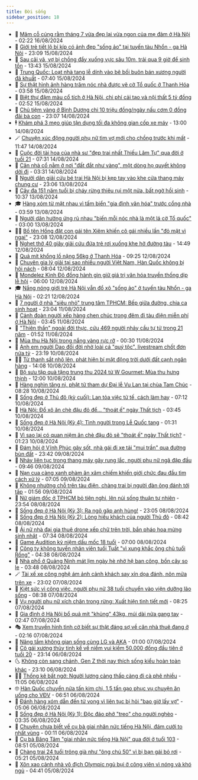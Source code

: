 ```yaml
---
title: Đời sống
sidebar_position: 18
---
```


<!-- dantri-doi-song:START -->
- 🥳 [Mâm cỗ cúng rằm tháng 7 vừa đẹp lại vừa ngon của mẹ đảm ở Hà Nội](https://dantri.com.vn/doi-song/mam-co-cung-ram-thang-7-vua-dep-lai-vua-ngon-cua-me-dam-o-ha-noi-20240815095029465.htm) - 02:22 16/08/2024
- 🌁 [Giới trẻ tiết lộ bí kíp có ảnh đẹp &quot;sống ảo&quot; tại tuyến tàu Nhổn - ga Hà Nội](https://dantri.com.vn/doi-song/gioi-tre-tiet-lo-bi-kip-co-anh-dep-song-ao-tai-tuyen-tau-nhon-ga-ha-noi-20240812154500163.htm) - 23:09 15/08/2024
- 👀 [Sau cãi vã, vợ bị chồng đẩy xuống vực sâu 10m, trải qua 9 giờ để sinh tồn](https://dantri.com.vn/doi-song/sau-cai-va-vo-bi-chong-day-xuong-vuc-sau-10m-trai-qua-9-gio-de-sinh-ton-20240815161627041.htm) - 13:43 15/08/2024
- 🐻 [Trung Quốc: Loạt nhà tang lễ dính vào bê bối buôn bán xương người đã khuất](https://dantri.com.vn/doi-song/trung-quoc-loat-nha-tang-le-dinh-vao-be-boi-buon-ban-xuong-nguoi-da-khuat-20240815130414409.htm) - 07:40 15/08/2024
- 🦅 [Sự thật hình ảnh hàng trăm nóc nhà được vẽ cờ Tổ quốc ở Thanh Hóa](https://dantri.com.vn/doi-song/su-that-hinh-anh-hang-tram-noc-nha-duoc-ve-co-to-quoc-o-thanh-hoa-20240815095441203.htm) - 03:58 15/08/2024
- 🦩 [Biệt thự đậm màu cổ tích ở Hà Nội, chi phí cải tạo và nội thất 5 tỷ đồng](https://dantri.com.vn/doi-song/biet-thu-dam-mau-co-tich-o-ha-noi-chi-phi-cai-tao-va-noi-that-5-ty-dong-20240814094727542.htm) - 02:52 15/08/2024
- 🦏 [Chủ tiệm vàng ở Bình Dương chi 10 triệu đồng/ngày nấu cơm 0 đồng đãi bà con](https://dantri.com.vn/doi-song/chu-tiem-vang-o-binh-duong-chi-10-trieu-dongngay-nau-com-0-dong-dai-ba-con-20240814152445607.htm) - 23:07 14/08/2024
- 🕴 [Khám phá 3 mẹo giúp tận dụng tối đa không gian cốp xe máy](https://dantri.com.vn/doi-song/kham-pha-3-meo-giup-tan-dung-toi-da-khong-gian-cop-xe-may-20240814182004960.htm) - 13:00 14/08/2024
- 🪄 [Chuyện xúc động người phụ nữ tìm vợ mới cho chồng trước khi mất](https://dantri.com.vn/doi-song/chuyen-xuc-dong-nguoi-phu-nu-tim-vo-moi-cho-chong-truoc-khi-mat-20240814155440066.htm) - 11:47 14/08/2024
- 🚦 [Cuộc đời tài hoa của nhà sư &quot;đẹp trai nhất Thiếu Lâm Tự&quot; qua đời ở tuổi 21](https://dantri.com.vn/doi-song/cuoc-doi-tai-hoa-cua-nha-su-dep-trai-nhat-thieu-lam-tu-qua-doi-o-tuoi-21-20240814123609808.htm) - 07:31 14/08/2024
- 🤔 [Căn nhà cổ nằm ở nơi &quot;đất đắt như vàng&quot;, một dòng họ quyết không dời đi](https://dantri.com.vn/doi-song/can-nha-co-nam-o-noi-dat-dat-nhu-vang-mot-dong-ho-quyet-khong-doi-di-20240810092447410.htm) - 03:31 14/08/2024
- 🚦 [Người dân giải cứu bé trai Hà Nội bị kẹp tay vào khe cửa thang máy chung cư](https://dantri.com.vn/doi-song/nguoi-dan-giai-cuu-be-trai-ha-noi-bi-kep-tay-vao-khe-cua-thang-may-chung-cu-20240813203627655.htm) - 23:06 13/08/2024
- 🐎 [Cây đa 151 năm tuổi bị cháy rừng thiêu rụi một nửa, bất ngờ hồi sinh](https://dantri.com.vn/doi-song/cay-da-151-nam-tuoi-bi-chay-rung-thieu-rui-mot-nua-bat-ngo-hoi-sinh-20240813170214483.htm) - 10:37 13/08/2024
- 🎓 [Hàng xóm từ mặt nhau vì tấm biển &quot;gia đình văn hóa&quot; trước cổng nhà](https://dantri.com.vn/doi-song/hang-xom-tu-mat-nhau-vi-tam-bien-gia-dinh-van-hoa-truoc-cong-nha-20240813095348151.htm) - 03:59 13/08/2024
- 🐘 [Người dân hưởng ứng rủ nhau &quot;biến mỗi nóc nhà là một lá cờ Tổ quốc&quot;](https://dantri.com.vn/doi-song/nguoi-dan-huong-ung-ru-nhau-bien-moi-noc-nha-la-mot-la-co-to-quoc-20240813095936645.htm) - 03:00 13/08/2024
- 🧑‍🏫 [Bố tên Hồng đặt con gái tên Xiêm khiến cô gái nhiều lần &quot;đỏ mặt vì ngại&quot;](https://dantri.com.vn/doi-song/bo-ten-hong-dat-con-gai-ten-xiem-khien-co-gai-nhieu-lan-do-mat-vi-ngai-20240812153517756.htm) - 23:08 12/08/2024
- 🦒 [Nghẹt thở 40 giây giải cứu đứa trẻ rơi xuống khe hở đường tàu](https://dantri.com.vn/doi-song/nghet-tho-40-giay-giai-cuu-dua-tre-roi-xuong-khe-ho-duong-tau-20240812175212450.htm) - 14:49 12/08/2024
- 🧰 [Quả mít khổng lồ nặng 56kg ở Thanh Hóa](https://dantri.com.vn/doi-song/qua-mit-khong-lo-nang-56kg-o-thanh-hoa-20240812161201772.htm) - 09:25 12/08/2024
- 🧐 [Chuyên gia lý giải tại sao nhiều người Việt Nam, Hàn Quốc không bị hôi nách](https://dantri.com.vn/doi-song/chuyen-gia-ly-giai-tai-sao-nhieu-nguoi-viet-nam-han-quoc-khong-bi-hoi-nach-20240810103845368.htm) - 08:04 12/08/2024
- 🌮 [Mondelez Kinh Đô đồng hành gìn giữ giá trị văn hóa truyền thống dịp lễ hội](https://dantri.com.vn/doi-song/mondelez-kinh-do-dong-hanh-gin-giu-gia-tri-van-hoa-truyen-thong-dip-le-hoi-20240812111936517.htm) - 06:00 12/08/2024
- 🎓 [Nắng nóng giới trẻ Hà Nội vẫn đổ xô &quot;sống ảo&quot; ở tuyến tàu Nhổn - ga Hà Nội](https://dantri.com.vn/doi-song/nang-nong-gioi-tre-ha-noi-van-do-xo-song-ao-o-tuyen-tau-nhon-ga-ha-noi-20240811213915819.htm) - 02:21 12/08/2024
- 🚀 [7 người ở nhà &quot;siêu nhỏ&quot; trung tâm TPHCM: Bếp giữa đường, chia ca sinh hoạt](https://dantri.com.vn/doi-song/7-nguoi-o-nha-sieu-nho-trung-tam-tphcm-bep-giua-duong-chia-ca-sinh-hoat-20240809160110523.htm) - 23:04 11/08/2024
- 🤖 [Cảnh đoàn người xếp hàng chen chúc trong đêm đi tàu điện miễn phí ở Hà Nội](https://dantri.com.vn/doi-song/canh-doan-nguoi-xep-hang-chen-chuc-trong-dem-di-tau-dien-mien-phi-o-ha-noi-20240811103123196.htm) - 03:45 11/08/2024
- 🤩 [&quot;Thiên thần&quot; ngoài đời thực, cứu 469 người nhảy cầu tự tử trong 21 năm](https://dantri.com.vn/doi-song/thien-than-ngoai-doi-thuc-cuu-469-nguoi-nhay-cau-tu-tu-trong-21-nam-20240810160327212.htm) - 01:52 11/08/2024
- 👹 [Mùa thu Hà Nội trong nắng vàng rực rỡ](https://dantri.com.vn/doi-song/mua-thu-ha-noi-trong-nang-vang-ruc-ro-20240811021539364.htm) - 00:30 11/08/2024
- 🦩 [Anh em người Dao đổi đời nhờ loài cá &quot;quý tộc&quot;, livestream chốt đơn nửa tỷ](https://dantri.com.vn/doi-song/anh-em-nguoi-dao-doi-doi-nho-loai-ca-quy-toc-livestream-chot-don-nua-ty-20240720115235504.htm) - 23:19 10/08/2024
- 🧑‍🏫 [Từ thanh sắt nhô lên, phát hiện bí mật động trời dưới đất cạnh ngân hàng](https://dantri.com.vn/doi-song/tu-thanh-sat-nho-len-phat-hien-bi-mat-dong-troi-duoi-dat-canh-ngan-hang-20240810164243021.htm) - 14:08 10/08/2024
- 🌈 [Bộ sưu tập quà tặng trung thu 2024 từ W Gourmet: Mùa thu hưng thịnh](https://dantri.com.vn/doi-song/bo-suu-tap-qua-tang-trung-thu-2024-tu-w-gourmet-mua-thu-hung-thinh-20240810170253170.htm) - 12:00 10/08/2024
- 💃 [Hàng nghìn tăng ni, phật tử tham dự Đại lễ Vu Lan tại chùa Tam Chúc](https://dantri.com.vn/doi-song/hang-nghin-tang-ni-phat-tu-tham-du-dai-le-vu-lan-tai-chua-tam-chuc-20240810122031455.htm) - 08:28 10/08/2024
- 💂 [Sống đẹp ở Thủ đô &lpar;kỳ cuối&rpar;: Lan tỏa việc tử tế, cách làm hay](https://dantri.com.vn/doi-song/song-dep-o-thu-do-ky-cuoi-lan-toa-viec-tu-te-cach-lam-hay-20240810182000294.htm) - 07:12 10/08/2024
- 🦏 [Hà Nội: Đổ xô ăn chè đậu đỏ để... &quot;thoát ế&quot; ngày Thất tịch](https://dantri.com.vn/doi-song/ha-noi-do-xo-an-che-dau-do-de-thoat-e-ngay-that-tich-20240810104355537.htm) - 03:45 10/08/2024
- 🤡 [Sống đẹp ở Hà Nội &lpar;Kỳ 4&rpar;: Tình người trong Lễ Quốc tang](https://dantri.com.vn/doi-song/song-dep-o-ha-noi-ky-4-tinh-nguoi-trong-le-quoc-tang-20240809161020654.htm) - 01:31 10/08/2024
- 🫶 [Vì sao lại có quan niệm ăn chè đậu đỏ sẽ &quot;thoát ế&quot; ngày Thất tịch?](https://dantri.com.vn/doi-song/vi-sao-lai-co-quan-niem-an-che-dau-do-se-thoat-e-ngay-that-tich-20240809143506693.htm) - 01:23 10/08/2024
- 💪 [Đám hỏi ở Vĩnh Phúc gây sốt, nhà gái đi xe tải &quot;mui trần&quot; qua đường bùn đất](https://dantri.com.vn/doi-song/dam-hoi-o-vinh-phuc-gay-sot-nha-gai-di-xe-tai-mui-tran-qua-duong-bun-dat-20240809192326351.htm) - 23:42 09/08/2024
- 🦅 [Nhảy liên tục trong thang máy gây rung lắc, người phụ nữ ngã đập đầu](https://dantri.com.vn/doi-song/nhay-lien-tuc-trong-thang-may-gay-rung-lac-nguoi-phu-nu-nga-dap-dau-20240809164426675.htm) - 09:46 09/08/2024
- 🧠 [Nạn cua càng xanh phàm ăn xâm chiếm khiến giới chức đau đầu tìm cách xử lý](https://dantri.com.vn/doi-song/nan-cua-cang-xanh-pham-an-xam-chiem-khien-gioi-chuc-dau-dau-tim-cach-xu-ly-20240808124101369.htm) - 07:05 09/08/2024
- 🦅 [Không nhường chỗ trên tàu điện, chàng trai bị người đàn ông đánh tới tấp](https://dantri.com.vn/doi-song/khong-nhuong-cho-tren-tau-dien-chang-trai-bi-nguoi-dan-ong-danh-toi-tap-20240808170323946.htm) - 01:56 09/08/2024
- 💪 [Nữ giám đốc ở TPHCM bỏ tiện nghi, lên núi sống thuận tự nhiên](https://dantri.com.vn/doi-song/nu-giam-doc-o-tphcm-bo-tien-nghi-len-nui-song-thuan-tu-nhien-20240807154519204.htm) - 23:54 08/08/2024
- 🧐 [Sống đẹp ở Hà Nội &lpar;Kỳ 3&rpar;: Ra ngõ gặp anh hùng!](https://dantri.com.vn/doi-song/song-dep-o-ha-noi-ky-3-ra-ngo-gap-anh-hung-20240806193347053.htm) - 23:05 08/08/2024
- 👀 [Sống đẹp ở Hà Nội &lpar;Kỳ 2&rpar;: Lòng hiếu khách của người Thủ đô](https://dantri.com.vn/doi-song/song-dep-o-ha-noi-ky-2-long-hieu-khach-cua-nguoi-thu-do-20240806183455764.htm) - 08:42 08/08/2024
- 🎉 [Ái nữ nhà đại gia thuê drone xếp chữ trên trời, bắn pháo hoa mừng sinh nhật](https://dantri.com.vn/doi-song/ai-nu-nha-dai-gia-thue-drone-xep-chu-tren-troi-ban-phao-hoa-mung-sinh-nhat-20240808134241187.htm) - 07:34 08/08/2024
- 💂 [Game Audition kỷ niệm dấu mốc 18 tuổi](https://dantri.com.vn/doi-song/game-audition-ky-niem-dau-moc-18-tuoi-20240808130615847.htm) - 07:00 08/08/2024
- 🚀 [Công ty không tuyển nhân viên tuổi Tuất &quot;vì xung khắc ông chủ tuổi Rồng&quot;](https://dantri.com.vn/doi-song/cong-ty-khong-tuyen-nhan-vien-tuoi-tuat-vi-xung-khac-ong-chu-tuoi-rong-20240808101553365.htm) - 04:38 08/08/2024
- 👹 [Nhà phố ở Quảng Ninh mát lịm ngày hè nhờ hệ ban công, bồn cây so le](https://dantri.com.vn/doi-song/nha-pho-o-quang-ninh-mat-lim-ngay-he-nho-he-ban-cong-bon-cay-so-le-20240808100313481.htm) - 03:48 08/08/2024
- 🪄 [Tài xế xe công nghệ ám ảnh cảnh khách say xỉn dọa đánh, nôn mửa trên xe](https://dantri.com.vn/doi-song/tai-xe-xe-cong-nghe-am-anh-canh-khach-say-xin-doa-danh-non-mua-tren-xe-20240805184622085.htm) - 23:02 07/08/2024
- 🌁 [Kiệt sức vì công việc, người phụ nữ 38 tuổi chuyển vào viện dưỡng lão sống](https://dantri.com.vn/doi-song/kiet-suc-vi-cong-viec-nguoi-phu-nu-38-tuoi-chuyen-vao-vien-duong-lao-song-20240807140410992.htm) - 08:38 07/08/2024
- 🌋 [Vụ người phụ nữ xích chân trong rừng: Xuất hiện tình tiết mới](https://dantri.com.vn/doi-song/vu-nguoi-phu-nu-xich-chan-trong-rung-xuat-hien-tinh-tiet-moi-20240807134414611.htm) - 08:25 07/08/2024
- 🦆 [Gia đình ở Hà Nội bổ quả mít &quot;khủng&quot; 43kg, múi dài nửa gang tay](https://dantri.com.vn/doi-song/gia-dinh-o-ha-noi-bo-qua-mit-khung-43kg-mui-dai-nua-gang-tay-20240807091051192.htm) - 02:47 07/08/2024
- 🎭 [Xem truyền hình tình cờ biết sự thật đáng sợ về căn nhà thuê đang ở](https://dantri.com.vn/doi-song/xem-truyen-hinh-tinh-co-biet-su-that-dang-so-ve-can-nha-thue-dang-o-20240806172611724.htm) - 02:16 07/08/2024
- 🤡 [Nâng tầm không gian sống cùng LG và AKA](https://dantri.com.vn/doi-song/nang-tam-khong-gian-song-cung-lg-va-aka-20240806215300293.htm) - 01:00 07/08/2024
- 🦩 [Cô gái xương thủy tinh kể về niềm vui kiếm 50.000 đồng đầu tiên ở tuổi 20](https://dantri.com.vn/doi-song/co-gai-xuong-thuy-tinh-ke-ve-niem-vui-kiem-50000-dong-dau-tien-o-tuoi-20-20240623212120871.htm) - 23:14 06/08/2024
- 🌜 [Không còn sang chảnh, Gen Z thời nay thích sống kiểu hoàn toàn khác](https://dantri.com.vn/doi-song/khong-con-sang-chanh-gen-z-thoi-nay-thich-song-kieu-hoan-toan-khac-20240805170448660.htm) - 23:10 06/08/2024
- 🧑‍🏫 [Thống kê bất ngờ: Người lương càng thấp càng đi cà phê nhiều](https://dantri.com.vn/doi-song/thong-ke-bat-ngo-nguoi-luong-cang-thap-cang-di-ca-phe-nhieu-20240806173945218.htm) - 11:05 06/08/2024
- 🤓 [Hàn Quốc chuyển nửa tấn kim chi, 1,5 tấn gạo phục vụ chuyện ăn uống cho VĐV](https://dantri.com.vn/doi-song/han-quoc-chuyen-nua-tan-kim-chi-15-tan-gao-phuc-vu-chuyen-an-uong-cho-vdv-20240806123914686.htm) - 06:51 06/08/2024
- 🤗 [Đánh hàng xóm dẫn đến tử vong vì liên tục bị hỏi &quot;bao giờ lấy vợ&quot;](https://dantri.com.vn/doi-song/danh-hang-xom-dan-den-tu-vong-vi-lien-tuc-bi-hoi-bao-gio-lay-vo-20240806114845124.htm) - 05:06 06/08/2024
- 🦒 [Sống đẹp ở Hà Nội &lpar;Kỳ 1&rpar;: Độc đáo phở &quot;treo&quot; cho người nghèo](https://dantri.com.vn/doi-song/song-dep-o-ha-noi-ky-1-doc-dao-pho-treo-cho-nguoi-ngheo-20240805122252203.htm) - 03:35 06/08/2024
- 💂 [Chuyện chưa biết về cụ bà giai nhân nức tiếng Hà Nội, đám cưới to nhất vùng](https://dantri.com.vn/doi-song/chuyen-chua-biet-ve-cu-ba-giai-nhan-nuc-tieng-ha-noi-dam-cuoi-to-nhat-vung-20240805200141092.htm) - 00:11 06/08/2024
- 🚀 [Cụ bà Băng Tâm &quot;giai nhân nức tiếng Hà Nội&quot; qua đời ở tuổi 103](https://dantri.com.vn/doi-song/cu-ba-bang-tam-giai-nhan-nuc-tieng-ha-noi-qua-doi-o-tuoi-103-20240805151621709.htm) - 08:51 05/08/2024
- 🐲 [Chàng trai 24 tuổi trông già như &quot;ông chú 50&quot; vì bị bạn gái bỏ rơi](https://dantri.com.vn/doi-song/chang-trai-24-tuoi-trong-gia-nhu-ong-chu-50-vi-bi-ban-gai-bo-roi-20240805110131845.htm) - 05:21 05/08/2024
- 🎡 [Xôn xao cảnh nhà vô địch Olympic ngủ bụi ở công viên vì nóng và khó ngủ](https://dantri.com.vn/doi-song/xon-xao-canh-nha-vo-dich-olympic-ngu-bui-o-cong-vien-vi-nong-va-kho-ngu-20240805105817014.htm) - 04:41 05/08/2024<!-- dantri-doi-song:END -->
